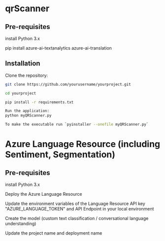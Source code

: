 # qrScanner

## Pre-requisites
install Python 3.x

pip install azure-ai-textanalytics azure-ai-translation


## Installation

Clone the repository:

```bash
git clone https://github.com/yourusername/yourproject.git

cd yourproject

pip install -r requirements.txt

Run the application:
python myQRScanner.py

To make the executable run `pyinstaller --onefile myQRScanner.py`
```

# Azure Language Resource (including Sentiment, Segmentation)

## Pre-requisites
install Python 3.x

Deploy the Azure Language Resource

Update the environment variables of the Language Resource API key "AZURE_LANGUAGE_TOKEN" and API Endpoint in your local environment

Create the model (custom text classification / conversational language understanding)

Update the project name and deployment name
